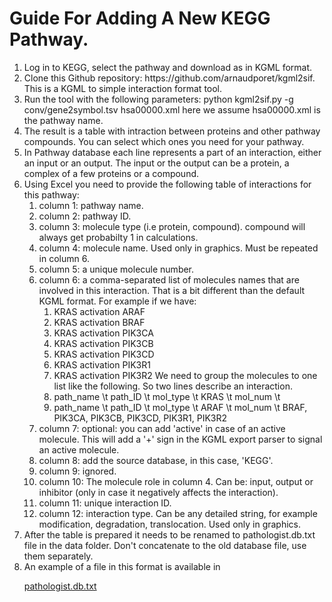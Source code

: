 # Guide For Adding A New KEGG Pathway.
<ol>
<li> Log in to KEGG, select the pathway and download as in KGML format.
<li> Clone this Github repository: https://github.com/arnaudporet/kgml2sif. This is a KGML to simple interaction format tool.
<li> Run the tool with the following parameters: python kgml2sif.py -g conv/gene2symbol.tsv hsa00000.xml here we assume hsa00000.xml is the pathway name.
<li> The result is a table with intraction between proteins and other pathway compounds. You can select which ones you need for your pathway.
<li> In Pathway database each line represents a part of an interaction, either an input or an output. The input or the output can be a protein, a complex of a few proteins or a compound.
<li> Using Excel you need to provide the following table of interactions for this pathway:
	<ol>
		<li> column 1: pathway name.
		<li> column 2: pathway ID.
		<li> column 3: molecule type (i.e protein, compound). compound will always get probabilty 1 in calculations.
		<li> column 4: molecule name. Used only in graphics. Must be repeated in column 6.
		<li> column 5: a unique molecule number.
		<li> column 6: a comma-separated list of molecules names that are involved in this interaction. That is a bit different than the default KGML format. For example if we have:
			<ol>
				<li>	KRAS	activation	ARAF
				<li>	KRAS	activation	BRAF
				<li>	KRAS	activation	PIK3CA
				<li>	KRAS	activation	PIK3CB
				<li>	KRAS	activation	PIK3CD
				<li>	KRAS	activation	PIK3R1
				<li>	KRAS	activation	PIK3R2	 We need to group the molecules to one list like the following. So two lines describe an interaction.
				<li>    path_name \t path_ID \t mol_type \t KRAS \t mol_num \t 	 
				<li>    path_name \t path_ID \t mol_type \t ARAF \t mol_num \t BRAF, PIK3CA, PIK3CB, PIK3CD, PIK3R1, PIK3R2
			</ol>
		<li> column 7: optional: you can add 'active' in case of an active molecule. This will add a '+' sign in the KGML export parser to signal an active molecule.
		<li> column 8: add the source database, in this case, 'KEGG'.
		<li> column 9: ignored.
		<li> column 10: The molecule role in column 4. Can be: input, output or inhibitor (only in case it negatively affects the interaction).
		<li> column 11: unique interaction ID.
		<li> column 12: interaction type. Can be any detailed string, for example modification, degradation, translocation. Used only in graphics.
	</ol>
<li> After the table is prepared it needs to be renamed to pathologist.db.txt file in the data folder. Don't concatenate to the old database file, use them separately.
<li> An example of a file in this format is available in

[pathologist.db.txt](keggpathologist.db.txt)
</ol>